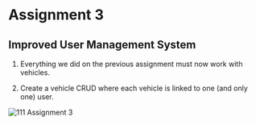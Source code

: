 # Assignment 3
## Improved User Management System

1. Everything we did on the previous assignment must now work with vehicles.

2. Create a vehicle CRUD where each vehicle is linked to one (and only one) user.

![111 Assignment 3](https://user-images.githubusercontent.com/61714687/171347682-64c0e0da-d1b0-4154-95f5-7581ff6ac09e.JPG)
